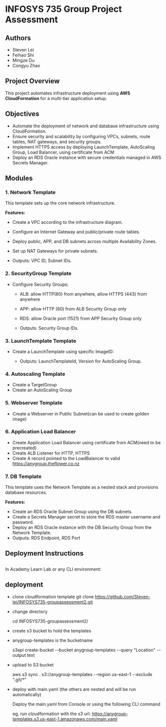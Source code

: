 # INFOSYS 735 Group Project Assessment

## Authors

- Steven Lei
- Feihao Shi
- Mingze Du
- Congyu Zhao

## Project Overview

This project automates infrastructure deployment using **AWS CloudFormation** for a multi-tier application setup.

## Objectives

- Automate the deployment of network and database infrastructure using CloudFormation.
- Ensure security and scalability by configuring VPCs, subnets, route tables, NAT gateways, and security groups.
- Implement HTTPS access by deploying LaunchTemplate, AutoScaling Group, Load Balancer, using certificate from ACM
- Deploy an RDS Oracle instance with secure credentials managed in AWS Secrets Manager.

## Modules

### 1. Network Template

This template sets up the core network infrastructure.

**Features:**

- Create a VPC according to the infrastructure diagram.
- Configure an Internet Gateway and public/private route tables.
- Deploy public, APP, and DB subnets across multiple Availability Zones.
- Set up NAT Gateways for private subnets.

- Outputs: VPC ID, Subnet IDs.

### 2. SecurityGroup Template

- Configure Security Groups:

  - ALB: allow HTTP(80) from anywhere, allow HTTPS (443) from anywhere
  - APP: allow HTTP (80) from ALB Security Group only
  - RDS: allow Oracle port (1521) from APP Security Group only

  - Outputs: Security Group IDs.

### 3. LaunchTemplate Template

- Create a LaunchTemplate using specific ImageID:

  - Outputs: LaunchTemplateId, Version for AutoScaling Group.

### 4. Autoscaling Template

- Create a TargetGroup
- Create an AutoScaling Group

### 5. Webserver Template

- Create a Webserver in Public Subnet(can be used to create golden image)

### 6. Application Load Balancer

- Create Application Load Balancer using certificate from ACM(need to be precreated)
- Create ALB Listener for HTTP, HTTPS
- Create A record pointed to the LoadBalancer to valid https://anygroup.theflower.co.nz

### 7. DB Template

This template uses the Network Template as a nested stack and provisions database resources.

**Features:**

- Create an RDS Oracle Subnet Group using the DB subnets.
- Create a Secrets Manager secret to store the RDS master username and password.
- Deploy an RDS Oracle instance with the DB Security Group from the Network Template.
- Outputs: RDS Endpoint, RDS Port

##

##

## Deployment Instructions

##

##

In Academy Learn Lab or any CLI environment:

## deployment

- clone cloudformation template
  git clone https://github.com/Steven-lei/INFOSYS735-groupassessment2.git

- change directory

  cd INFOSYS735-groupassessment2/

- create s3 bucket to hold the templates

- anygroup-templates is the bucketname

  s3api create-bucket --bucket anygroup-templates --query "Location" --output text

- upload to S3 bucket

  aws s3 sync . s3://anygroup-templates --region us-east-1 --exclude ".git/\*"

- deploy with main.yaml (the others are nested and will be run automatically)

  Deploy the main.yaml from Console or using the following CLI command

  eg, run cloudformation with the s3 url: https://anygroup-templates.s3.us-east-1.amazonaws.com/main.yaml
